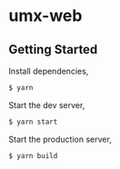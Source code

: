 # umx-web

## Getting Started

Install dependencies,

```bash
$ yarn
```

Start the dev server,

```bash
$ yarn start
```

Start the production server,

```bash
$ yarn build
```
